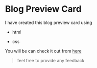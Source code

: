 # Blog Preview Card
I have created this blog preview card using 
+ html
- css


You will be can check it out from [here](https://bhanu-blogpreviewcard.netlify.app)
> feel free to provide any feedback

